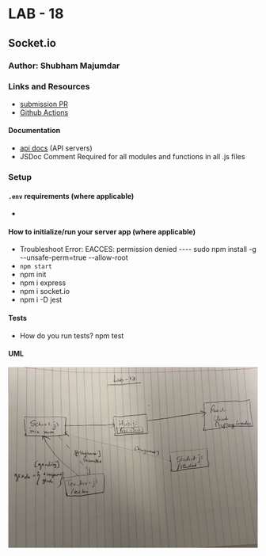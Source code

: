 # LAB - 18

## Socket.io

### Author: Shubham Majumdar

### Links and Resources
* [submission PR](https://github.com/401-advanced-javascript-Shubham/Lab-18-Socket.io/pull/1)
* [Github Actions](https://github.com/401-advanced-javascript-Shubham/Lab-18-Socket.io/actions)

#### Documentation
* [api docs](http://xyz.com/api-docs) (API servers)
* JSDoc Comment Required for all modules and functions in all .js files

### Setup
#### `.env` requirements (where applicable)
* 

#### How to initialize/run your server app (where applicable)
* Troubleshoot Error: EACCES: permission denied ---- sudo npm install -g --unsafe-perm=true --allow-root 
* `npm start`
* npm init
* npm i express
* npm i socket.io
* npm i -D jest


  
#### Tests
* How do you run tests?
npm test

#### UML
![UML Diagram](whiteboard.jpg)

